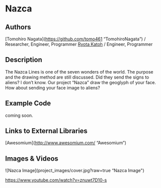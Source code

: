 # Nazca

## Authors
[Tomohiro Nagata](https://github.com/tomo461 “TomohiroNagata”) / Researcher, Engineer, Programmer
[Ryota Katoh](https://github.com/RyotaKatoh/ "RyotaKatoh") / Engineer, Programmer



## Description
The Nazca Lines is one of the seven wonders of the world.
The purpose and the drawing method are still discussed.
Did they send the signs to aliens? I don’t know.
Our project “Nazca” draw the geoglyph of your face.
How about sending your face image to aliens?

## Example Code
coming soon.

## Links to External Libraries

[Awesomium](http://www.awesomium.com/ “Awesomium”)

## Images & Videos

![Nazca Image](project_images/cover.jpg?raw=true “Nazca Image")

https://www.youtube.com/watch?v=znuwt7D10-s